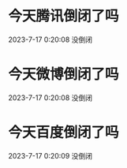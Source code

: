 # 今天腾讯倒闭了吗

2023-7-17 0:20:08 没倒闭

# 今天微博倒闭了吗

2023-7-17 0:20:08 没倒闭

# 今天百度倒闭了吗

2023-7-17 0:20:09 没倒闭

